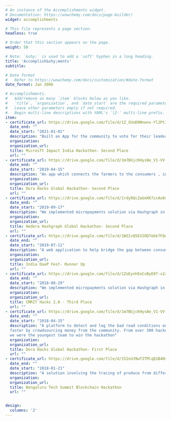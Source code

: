 ```yaml
---
# An instance of the Accomplishments widget.
# Documentation: https://wowchemy.com/docs/page-builder/
widget: accomplishments

# This file represents a page section.
headless: true

# Order that this section appears on the page.
weight: 50

# Note: `&shy;` is used to add a 'soft' hyphen in a long heading.
title: 'Accomplish&shy;ments'
subtitle:

# Date format
#   Refer to https://wowchemy.com/docs/customization/#date-format
date_format: Jan 2006

# Accomplishments.
#   Add/remove as many `item` blocks below as you like.
#   `title`, `organization`, and `date_start` are the required parameters.
#   Leave other parameters empty if not required.
#   Begin multi-line descriptions with YAML's `|2-` multi-line prefix.
item:
- certificate_url: https://drive.google.com/file/d/1Z_XUoD0Nnwnx-Yl2PtIvr1Ah59WKu597/view?usp=sharing
  date_end: ""
  date_start: "2021-01-01"
  description: "Built an App for the community to vote for their leaders based on the historical data logged on the blockchain overtime,A prototype to create a “People's Manifesto"
  organization: 
  organization_url: 
  title: Microsft Impact India Hackathon- Second Place
  url: ""
- certificate_url: https://drive.google.com/file/d/1m7BGjcKHysBe_V1-VV-OH59j7C9scG7T/view?usp=sharing
  date_end: ""
  date_start: "2019-04-15"
  description: "An app which connects the farmers to the consumers , in which the real time crop health monitoring ensures that pesticide free crops are grown. Real time analytics is given to the farmer along with Smart Contract for bidding and fund transfer features"
  organization: 
  organization_url: 
  title: Dora Hacks Global Hackathon- Second Place
  url: ""
- certificate_url: https://drive.google.com/file/d/1rdy0QcZwUoKK7zcAo8cJ0xj9_smeUjHm/view?usp=sharing
  date_end: ""
  date_start: "2019-09-17"
  description: "We implemented micropayments solution via Hashgraph in which a locked-in amount from contractors will go to citizen charter fund for improper completion of government funded projects."
  organization: 
  organization_url: 
  title: Hedera Hashgraph Global Hackathon- Second Place
  url: ""
- certificate_url: https://drive.google.com/file/d/1WSIvQSEV2OD7ebk7FQehZfJN8osJrPby/view?usp=sharing
  date_end: ""
  date_start: "2019-07-11"
  description: "A web application to help bridge the gap between consumer and producer."
  organization: 
  organization_url: 
  title: India DaaP Fest- Runner Up
  url: ""
- certificate_url: https://drive.google.com/file/d/1ZoEynhEeCxByE07-x2alEi7c4zWKG_Qz/view?usp=sharing
  date_end: ""
  date_start: "2018-08-29"
  description: "We implemented micropayments solution via Hashgraph in which a locked-in amount from contractors will go to citizen charter fund for improper completion of government funded projects."
  organization: 
  organization_url: 
  title: CMRIT Hacks 2.0 - Third Place
  url: ""
- certificate_url: https://drive.google.com/file/d/1m7BGjcKHysBe_V1-VV-OH59j7C9scG7T/view?usp=sharing
  date_end: ""
  date_start: "2018-04-15"
  description: "A platform to detect and log the bad road conditions on a blockchain platform so that it can be fixed
  faster by crowdsourcing money from the community. From over 300 hackers, from various MNC's
  we were the youngest team to win the hackathon"
  organization: 
  organization_url: 
  title: Dora Hacks Global Hackathon- First Place
  url: ""
- certificate_url: https://drive.google.com/file/d/152nU39wT3TMlqQ1B4NsGaQs0HZItGDtp/view?usp=sharing
  date_end: ""
  date_start: "2018-01-21"
  description: "A solution involving the tracing of produce from different vendors both locally as well as internationally"
  organization: 
  organization_url: 
  title: Bengaluru Tech Summit Blockchain Hackathon
  url: ""


design:
  columns: '2' 
---
```

